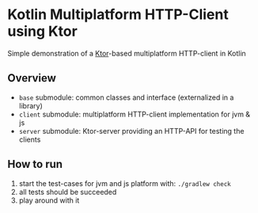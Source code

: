 # Kotlin Multiplatform HTTP-Client using Ktor

Simple demonstration of a [Ktor](https://ktor.io/)-based multiplatform HTTP-client in Kotlin

## Overview

- `base` submodule: common classes and interface (externalized in a library)
- `client` submodule: multiplatform HTTP-client implementation for jvm & js
- `server` submodule: Ktor-server providing an HTTP-API for testing the clients

## How to run

1. start the test-cases for jvm and js platform with: `./gradlew check`
2. all tests should be succeeded
3. play around with it